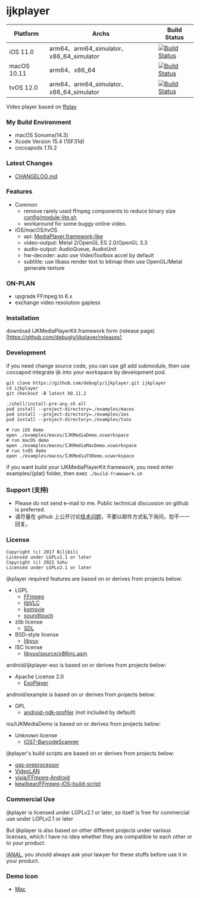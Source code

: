 # ijkplayer

| Platform    | Archs                                  | Build Status                                                                                                                                                            |
| ----------- | -------------------------------------- | ----------------------------------------------------------------------------------------------------------------------------------------------------------------------- |
| iOS 11.0    | arm64、arm64_simulator、x86_64_simulator | [![Build Status](https://github.com/debugly/ijkplayer/actions/workflows/ios-macos.yml/badge.svg)](https://github.com/debugly/ijkplayer/actions/workflows/ios-macos.yml) |
| macOS 10.11 | arm64、x86_64                           | [![Build Status](https://github.com/debugly/ijkplayer/actions/workflows/ios-macos.yml/badge.svg)](https://github.com/debugly/ijkplayer/actions/workflows/ios-macos.yml) |
| tvOS 12.0   | arm64、arm64_simulator、x86_64_simulator | [![Build Status](https://github.com/debugly/ijkplayer/actions/workflows/ios-macos.yml/badge.svg)](https://github.com/debugly/ijkplayer/actions/workflows/ios-macos.yml) |

Video player based on [ffplay](http://ffmpeg.org)

### My Build Environment

- macOS Sonoma(14.3)
- Xcode Version 15.4 (15F31d)
- cocoapods 1.15.2

### Latest Changes

- [CHANGELOG.md](CHANGELOG.md)

### Features

- Common
  - remove rarely used ffmpeg components to reduce binary size [config/module-lite.sh](config/module-lite.sh)
  - workaround for some buggy online video.
- iOS/macOS/tvOS
  - api: [MediaPlayer.framework-like](IJKMediaPlayerKit/IJKMediaPlayback.h)
  - video-output: Metal 2/OpenGL ES 2.0/OpenGL 3.3
  - audio-output: AudioQueue, AudioUnit
  - hw-decoder: auto use VideoToolbox accel by default
  - subtitle: use libass render text to bitmap then use OpenGL/Metal generate texture

### ON-PLAN

- upgrade FFmpeg to 6.x
- exchange video resolution gapless

### Installation

download IJKMediaPlayerKit.framework form (release page)[https://github.com/debugly/ijkplayer/releases]

### Development

if you need change source code, you can use git add submodule, then use cocoapod integrate ijk into your workspace by development pod.

```
git clone https://github.com/debugly/ijkplayer.git ijkplayer
cd ijkplayer
git checkout -B latest k0.11.2

./shell/install-pre-any.sh all
pod install --project-directory=./examples/macos
pod install --project-directory=./examples/ios
pod install --project-directory=./examples/tvos

# run iOS demo
open ./examples/macos/IJKMediaDemo.xcworkspace
# run macOS demo
open ./examples/macos/IJKMediaMacDemo.xcworkspace
# run tvOS demo
open ./examples/macos/IJKMediaTVDemo.xcworkspace
```

if you want build your IJKMediaPlayerKit.framework, you need enter examples/{plat} folder, then exec `./build-framework.sh`

### Support (支持)

- Please do not send e-mail to me. Public technical discussion on github is preferred.
- 请尽量在 github 上公开讨论[技术问题](https://github.com/debugly/ijkplayer/issues)，不要以邮件方式私下询问，恕不一一回复。

### License

```
Copyright (c) 2017 Bilibili
Licensed under LGPLv2.1 or later
Copyright (c) 2022 Sohu
Licensed under LGPLv2.1 or later
```

ijkplayer required features are based on or derives from projects below:

- LGPL
  - [FFmpeg](http://git.videolan.org/?p=ffmpeg.git)
  - [libVLC](http://git.videolan.org/?p=vlc.git)
  - [kxmovie](https://github.com/kolyvan/kxmovie)
  - [soundtouch](http://www.surina.net/soundtouch/sourcecode.html)
- zlib license
  - [SDL](http://www.libsdl.org)
- BSD-style license
  - [libyuv](https://code.google.com/p/libyuv/)
- ISC license
  - [libyuv/source/x86inc.asm](https://code.google.com/p/libyuv/source/browse/trunk/source/x86inc.asm)

android/ijkplayer-exo is based on or derives from projects below:

- Apache License 2.0
  - [ExoPlayer](https://github.com/google/ExoPlayer)

android/example is based on or derives from projects below:

- GPL
  - [android-ndk-profiler](https://github.com/richq/android-ndk-profiler) (not included by default)

ios/IJKMediaDemo is based on or derives from projects below:

- Unknown license
  - [iOS7-BarcodeScanner](https://github.com/jpwiddy/iOS7-BarcodeScanner)

ijkplayer's build scripts are based on or derives from projects below:

- [gas-preprocessor](http://git.libav.org/?p=gas-preprocessor.git)
- [VideoLAN](http://git.videolan.org)
- [yixia/FFmpeg-Android](https://github.com/yixia/FFmpeg-Android)
- [kewlbear/FFmpeg-iOS-build-script](https://github.com/kewlbear/FFmpeg-iOS-build-script) 

### Commercial Use

ijkplayer is licensed under LGPLv2.1 or later, so itself is free for commercial use under LGPLv2.1 or later

But ijkplayer is also based on other different projects under various licenses, which I have no idea whether they are compatible to each other or to your product.

[IANAL](https://en.wikipedia.org/wiki/IANAL), you should always ask your lawyer for these stuffs before use it in your product.

### Demo Icon

- [Mac](https://iconduck.com/icons/506/bilibili)
